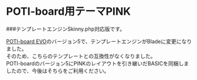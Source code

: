# POTI-board用テーマPINK

###テンプレートエンジンSkinny.php対応版です。

[POTI-board EVO](https://github.com/satopian/poti-kaini)のバージョン5で、テンプレートエンジンがBladeに変更になりました。  
そのため、こちらのテンプレートとの互換性がなくなりました。  
POTI-boardのバージョン5にPINKのレイアウトを引き継いだBASICを同梱しましたので、今後はそちらをご利用ください。
